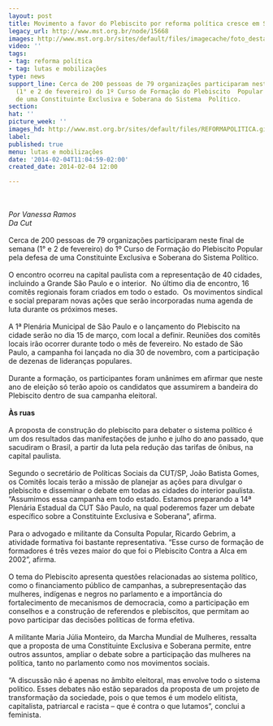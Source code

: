 ```yaml
---
layout: post
title: Movimento a favor do Plebiscito por reforma política cresce em São Paulo
legacy_url: http://www.mst.org.br/node/15668
images: http://www.mst.org.br/sites/default/files/imagecache/foto_destaque/REFORMAPOLITICA.gif
video: ''
tags:
- tag: reforma política
- tag: lutas e mobilizações
type: news
support_line: Cerca de 200 pessoas de 79 organizações participaram neste final de  semana
  (1° e 2 de fevereiro) do 1º Curso de Formação do Plebiscito  Popular pela defesa
  de uma Constituinte Exclusiva e Soberana do Sistema  Político.
section: 
hat: ''
picture_week: ''
images_hd: http://www.mst.org.br/sites/default/files/REFORMAPOLITICA.gif
label: 
published: true
menu: lutas e mobilizações
date: '2014-02-04T11:04:59-02:00'
created_date: 2014-02-04 12:00

---
```

<p><br><em><br>Por Vanessa Ramos<br>Da Cut</em><br><br>Cerca de 200 pessoas de 79 organizações participaram neste final de semana (1° e 2 de fevereiro) do 1º Curso de Formação do Plebiscito Popular pela defesa de uma Constituinte Exclusiva e Soberana do Sistema Político.<br><br>O encontro ocorreu na capital paulista com a representação de 40 cidades, incluindo a Grande São Paulo e o interior.&nbsp; No último dia de encontro, 16 comitês regionais foram criados em todo o estado.&nbsp; Os movimentos sindical e social preparam novas ações que serão incorporadas numa agenda de luta durante os próximos meses.<br><br>A 1ª Plenária Municipal de São Paulo e o lançamento do Plebiscito na cidade serão no dia 15 de março, com local a definir. Reuniões dos comitês locais irão ocorrer durante todo o mês de fevereiro. No estado de São Paulo, a campanha foi lançada no dia 30 de novembro, com a participação de dezenas de lideranças populares.<br><br>Durante a formação, os participantes foram unânimes em afirmar que neste ano de eleição só terão apoio os candidatos que assumirem a bandeira do Plebiscito dentro de sua campanha eleitoral.<br><br><strong>Às ruas</strong><br><br>A proposta de construção do plebiscito para debater o sistema político é um dos resultados das manifestações de junho e julho do ano passado, que sacudiram o Brasil, a partir da luta pela redução das tarifas de ônibus, na capital paulista.<br><br>Segundo o secretário de Políticas Sociais da CUT/SP, João Batista Gomes, os Comitês locais terão a missão de planejar as ações para divulgar o plebiscito e disseminar o debate em todas as cidades do interior paulista. “Assumimos essa campanha em todo estado. Estamos preparando a 14ª Plenária Estadual da CUT São Paulo, na qual poderemos fazer um debate específico sobre a Constituinte Exclusiva e Soberana”, afirma.<br><br>Para o advogado e militante da Consulta Popular, Ricardo Gebrim, a atividade formativa foi bastante representativa. “Esse curso de formação de formadores é três vezes maior do que foi o Plebiscito Contra a Alca em 2002”, afirma.<br><br>O tema do Plebiscito apresenta questões relacionadas ao sistema político, como o financiamento público de campanhas, a subrepresentação das mulheres, indígenas e negros no parlamento e a importância do fortalecimento de mecanismos de democracia, como a participação em conselhos e a construção de referendos e plebiscitos, que permitam ao povo participar das decisões políticas de forma efetiva.<br><br>A militante Maria Júlia Monteiro, da Marcha Mundial de Mulheres, ressalta que a proposta de uma Constituinte Exclusiva e Soberana permite, entre outros assuntos, ampliar o debate sobre a participação das mulheres na política, tanto no parlamento como nos movimentos sociais.<br><br>“A discussão não é apenas no âmbito eleitoral, mas envolve todo o sistema político. Esses debates não estão separados da proposta de um projeto de transformação da sociedade, pois o que temos é um modelo elitista, capitalista, patriarcal e racista – que é contra o que lutamos”, conclui a feminista.<br>&nbsp;</p><p>&nbsp;</p>
